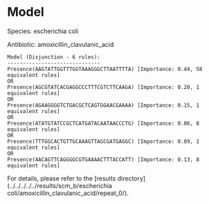
# Model

Species: escherichia coli

Antibiotic: amoxicillin_clavulanic_acid

```
Model (Disjunction - 6 rules):
------------------------------
Presence(AAGTATTGGTTTGGTAAAGGGCTTAATTTTA) [Importance: 0.44, 58 equivalent rules]
OR
Presence(AGCGTATCACGAGGCCCTTTCGTCTTCAAGA) [Importance: 0.20, 1 equivalent rules]
OR
Presence(AGAAGGGGTCTGACGCTCAGTGGAACGAAAA) [Importance: 0.15, 1 equivalent rules]
OR
Presence(ATATGTATCCGCTCATGATACAATAACCCTG) [Importance: 0.06, 8 equivalent rules]
OR
Presence(TTTGGCACTGTTGCAAAGTTAGCGATGAGGC) [Importance: 0.09, 1 equivalent rules]
OR
Presence(AACAGTTCAGGGGCGTGAAAACTTTACCATT) [Importance: 0.13, 8 equivalent rules]

```

For details, please refer to the [results directory](../../../../../results/scm_b/escherichia coli/amoxicillin_clavulanic_acid/repeat_0/).

